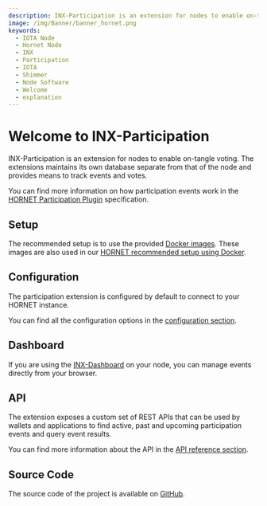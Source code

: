 ```yaml
---
description: INX-Participation is an extension for nodes to enable on-tangle voting.
image: /img/Banner/banner_hornet.png
keywords:
  - IOTA Node
  - Hornet Node
  - INX
  - Participation
  - IOTA
  - Shimmer
  - Node Software
  - Welcome
  - explanation
---
```


# Welcome to INX-Participation

INX-Participation is an extension for nodes to enable on-tangle voting.
The extensions maintains its own database separate from that of the node and provides means to track events and votes.

You can find more information on how participation events work in the [HORNET Participation Plugin](https://github.com/iota-community/treasury/blob/main/specifications/hornet-participation-plugin.md) specification.

## Setup

The recommended setup is to use the provided [Docker images](https://hub.docker.com/r/iotaledger/inx-participation).
These images are also used in our [HORNET recommended setup using Docker](http://wiki.iota.org/hornet/develop/how_tos/using_docker).

## Configuration

The participation extension is configured by default to connect to your HORNET instance.

You can find all the configuration options in the [configuration section](configuration.md).

## Dashboard

If you are using the [INX-Dashboard](https://github.com/iotaledger/inx-dashboard) on your node, you can manage events directly from your browser.

## API

The extension exposes a custom set of REST APIs that can be used by wallets and applications to find active, past and upcoming participation events and query event results.

You can find more information about the API in the [API reference section](api_reference.md).

## Source Code

The source code of the project is available on [GitHub](https://github.com/iotaledger/inx-participation).
